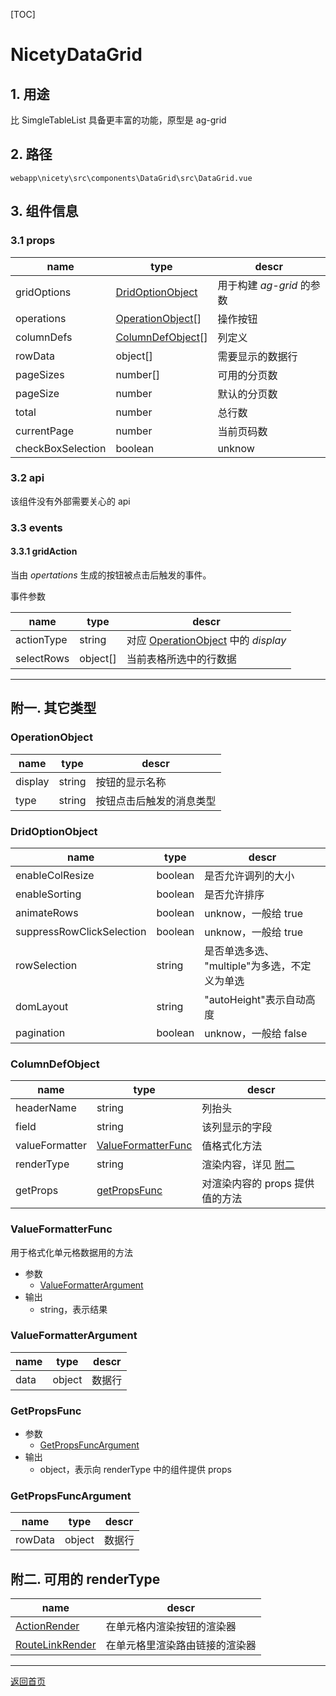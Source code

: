 [TOC]

# NicetyDataGrid

## 1. 用途

比 SimgleTableList 具备更丰富的功能，原型是 ag-grid

## 2. 路径

```
webapp\nicety\src\components\DataGrid\src\DataGrid.vue
```

## 3. 组件信息

### 3.1 props

| name | type | descr |
|------|------|-------|
| gridOptions | [DridOptionObject] | 用于构建 *ag-grid* 的参数 |
| operations | [OperationObject][OperationObject][] | 操作按钮 |
| columnDefs | [ColumnDefObject](#columndefobject)[] | 列定义 |
| rowData | object[] | 需要显示的数据行 |
| pageSizes | number[] | 可用的分页数 |
| pageSize | number | 默认的分页数 |
| total | number | 总行数 |
| currentPage | number | 当前页码数 |
| checkBoxSelection | boolean | unknow |

### 3.2 api

该组件没有外部需要关心的 api

### 3.3 events

#### 3.3.1 gridAction

当由 *opertations* 生成的按钮被点击后触发的事件。

事件参数

| name | type | descr |
|------|------|-------|
| actionType | string | 对应 [OperationObject] 中的 *display*  |
| selectRows | object[] | 当前表格所选中的行数据 |


---

## 附一. 其它类型

### OperationObject

| name | type | descr |
|------|------|-------|
| display | string | 按钮的显示名称 |
| type | string | 按钮点击后触发的消息类型 |

### DridOptionObject

| name | type | descr |
|------|------|-------|
| enableColResize | boolean | 是否允许调列的大小 |
| enableSorting | boolean | 是否允许排序 |
| animateRows | boolean | unknow，一般给 true |
| suppressRowClickSelection | boolean | unknow，一般给 true |
| rowSelection | string | 是否单选多选、 "multiple"为多选，不定义为单选 |
| domLayout | string | "autoHeight"表示自动高度 |
| pagination | boolean | unknow，一般给 false |

### ColumnDefObject

| name | type | descr |
|------|------|-------|
| headerName | string | 列抬头 |
| field | string | 该列显示的字段 |
| valueFormatter | [ValueFormatterFunc](#valueformatterfunc) | 值格式化方法 |
| renderType | string | 渲染内容，详见 [附二](#f2) |
| getProps | [getPropsFunc](#getpropsfunc) | 对渲染内容的 props 提供值的方法 |

### ValueFormatterFunc

用于格式化单元格数据用的方法

* 参数
  * [ValueFormatterArgument](#valueformatterargument)
* 输出
  * string，表示结果 

### ValueFormatterArgument

| name | type | descr |
|------|------|-------|
| data | object | 数据行 |

### GetPropsFunc

* 参数
  * [GetPropsFuncArgument](#getpropsfuncargument)
* 输出
  * object，表示向 renderType 中的组件提供 props

### GetPropsFuncArgument

| name | type | descr |
|------|------|-------|
| rowData | object | 数据行 |

## <b id="f2"></b> 附二. 可用的 renderType 


| name | descr |
|------|-------|
| [ActionRender](./ActionRender.md) | 在单元格内渲染按钮的渲染器 |
| [RouteLinkRender](./RouteLinkRender.md) | 在单元格里渲染路由链接的渲染器 |

---

[返回首页][back]

[back]: ../index.md
[OperationObject]: #operationobject
[DridOptionObject]: #dridoptionobject